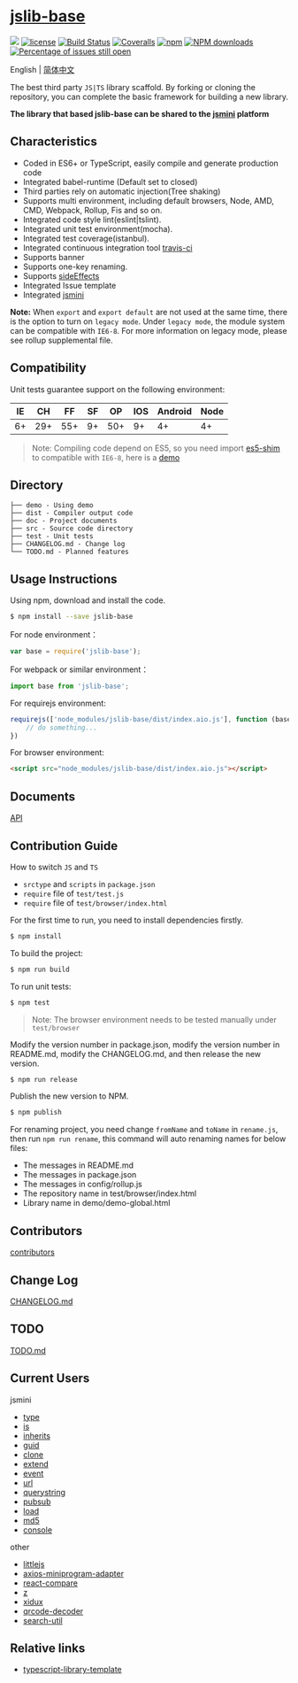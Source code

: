 # [jslib-base](https://github.com/yanhaijing/jslib-base)
[![](https://img.shields.io/badge/Powered%20by-jslib%20base-brightgreen.svg)](https://github.com/yanhaijing/jslib-base)
[![license](https://img.shields.io/badge/license-MIT-blue.svg)](https://github.com/yanhaijing/jslib-base/blob/master/LICENSE)
[![Build Status](https://travis-ci.org/yanhaijing/jslib-base.svg?branch=master)](https://travis-ci.org/yanhaijing/jslib-base)
[![Coveralls](https://img.shields.io/coveralls/yanhaijing/jslib-base.svg)](https://coveralls.io/github/yanhaijing/jslib-base)
[![npm](https://img.shields.io/badge/npm-0.1.0-orange.svg)](https://www.npmjs.com/package/jslib-base)
[![NPM downloads](http://img.shields.io/npm/dm/jslib-base.svg?style=flat-square)](http://www.npmtrends.com/jslib-base)
[![Percentage of issues still open](http://isitmaintained.com/badge/open/yanhaijing/jslib-base.svg)](http://isitmaintained.com/project/yanhaijing/jslib-base "Percentage of issues still open")

English | [简体中文](./README.zh-CN.md)

The best third party `JS|TS` library scaffold. By forking or cloning the repository, you can complete the basic framework for building a new library.

**The library that based jslib-base can be shared to the [jsmini](https://github.com/jsmini) platform**

## Characteristics

- Coded in ES6+ or TypeScript, easily compile and generate production code
- Integrated babel-runtime (Default set to closed)
- Third parties rely on automatic injection(Tree shaking)
- Supports multi environment, including default browsers, Node, AMD, CMD, Webpack, Rollup, Fis and so on.
- Integrated code style lint(eslint|tslint).
- Integrated unit test environment(mocha).
- Integrated test coverage(istanbul).
- Integrated continuous integration tool [travis-ci](https://www.travis-ci.org/)
- Supports banner
- Supports one-key renaming.
- Supports [sideEffects](https://github.com/webpack/webpack/tree/master/examples/side-effects)
- Integrated Issue template
- Integrated [jsmini](https://github.com/jsmini)

**Note:** When `export` and `export default` are not used at the same time, there is the option to 
turn on `legacy mode`. Under `legacy mode`, the module system can be compatible with `IE6-8`. For more information on legacy mode, 
please see rollup supplemental file. 

## Compatibility
Unit tests guarantee support on the following environment:

| IE   | CH   | FF   | SF   | OP   | IOS  | Android   | Node  |
| ---- | ---- | ---- | ---- | ---- | ---- | ---- | ----- |
| 6+   | 29+ | 55+  | 9+   | 50+  | 9+   | 4+   | 4+ |

> Note: Compiling code depend on ES5, so you need import [es5-shim](http://github.com/es-shims/es5-shim/) to compatible with `IE6-8`, here is a [demo](./demo/demo-global.html)

## Directory
```
├── demo - Using demo
├── dist - Compiler output code
├── doc - Project documents
├── src - Source code directory
├── test - Unit tests
├── CHANGELOG.md - Change log
└── TODO.md - Planned features
```

## Usage Instructions

Using npm, download and install the code. 

```bash
$ npm install --save jslib-base
```

For node environment：

```js
var base = require('jslib-base');
```

For webpack or similar environment：

```js
import base from 'jslib-base';
```

For requirejs environment:

```js
requirejs(['node_modules/jslib-base/dist/index.aio.js'], function (base) {
    // do something...
})
```

For browser environment:

```html
<script src="node_modules/jslib-base/dist/index.aio.js"></script>
```

## Documents
[API](./doc/api.md)

## Contribution Guide

How to switch `JS` and `TS`

- `srctype` and `scripts` in `package.json`
- `require` file of `test/test.js`
- `require` file of `test/browser/index.html`

For the first time to run, you need to install dependencies firstly.

```bash
$ npm install
```

To build the project:

```bash
$ npm run build
```

To run unit tests:

```bash
$ npm test
```

> Note: The browser environment needs to be tested manually under ```test/browser```

Modify the version number in package.json, modify the version number in README.md, modify the CHANGELOG.md, and then release the new version.

```bash
$ npm run release
```

Publish the new version to NPM.

```bash
$ npm publish
```

For renaming project, you need change `fromName` and `toName` in `rename.js`, then run `npm run rename`, this command will auto renaming names for below files:

- The messages in README.md
- The messages in package.json
- The messages in config/rollup.js
- The repository name in test/browser/index.html
- Library name in demo/demo-global.html

## Contributors

[contributors](https://github.com/yanhaijing/jslib-base/graphs/contributors)

## Change Log
[CHANGELOG.md](./CHANGELOG.md)

## TODO
[TODO.md](./TODO.md)

## Current Users

jsmini

- [type](https://github.com/jsmini/type)
- [is](https://github.com/jsmini/is)
- [inherits](https://github.com/jsmini/inherits)
- [guid](https://github.com/jsmini/guid)
- [clone](https://github.com/jsmini/clone)
- [extend](https://github.com/jsmini/extend)
- [event](https://github.com/jsmini/event)
- [url](https://github.com/jsmini/url)
- [querystring](https://github.com/jsmini/querystring)
- [pubsub](https://github.com/jsmini/pubsub)
- [load](https://github.com/jsmini/load)
- [md5](https://github.com/jsmini/md5)
- [console](https://github.com/jsmini/console)

other

- [littlejs](https://github.com/Zenquan/littlejs)
- [axios-miniprogram-adapter](https://github.com/bigmeow/axios-miniprogram-adapter)
- [react-compare](https://github.com/fXy-during/react-compare)
- [z](https://github.com/PinghuaZhuang/z)
- [xidux](https://github.com/ximolang/xidux)
- [qrcode-decoder](https://github.com/yugasun/qrcode-decoder)
- [search-util](https://github.com/The-End-Hero/search-util)

## Relative links

- [typescript-library-template](https://github.com/jiumao-fe/typescript-library-template)
